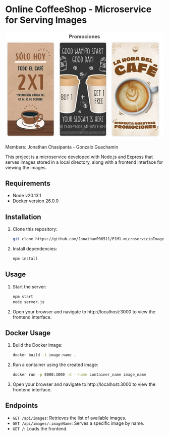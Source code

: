 # Online CoffeeShop - Microservice for Serving Images
![Imagen de la portada](/images/p1.jpg)

Members: Jonathan Chasipanta - Gonzalo Guachamin

This project is a microservice developed with Node.js and Express that serves images stored in a local directory, along with a frontend interface for viewing the images.

## Requirements

- Node v20.13.1
- Docker version 26.0.0 

## Installation

1. Clone this repository:
    ```bash
    git clone https://github.com/JonathanP06511/P1M1-microservicioImagen.git
    ```

2. Install dependencies:
    ```bash
    npm install
    ```

## Usage

1. Start the server:
    ```bash
    npm start
    node server.js
    ```

2. Open your browser and navigate to http://localhost:3000 to view the frontend interface.
## Docker Usage

1. Build the Docker image:
    ```bash
    docker build -t image-name .
    ```

2. Run a container using the created image:
    ```bash
    docker run -p 8080:3000 -d --name container_name image_name
    ```

3. Open your browser and navigate to http://localhost:3000 to view the frontend interface.

## Endpoints

- `GET /api/images`: Retrieves the list of available images.
- `GET /api/images/:imageName`: Serves a specific image by name.
- `GET /`: Loads the frontend.



